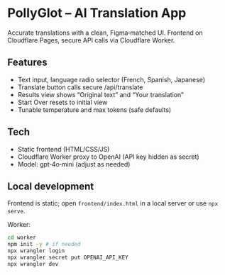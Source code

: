 # PollyGlot – AI Translation App

Accurate translations with a clean, Figma‑matched UI. Frontend on Cloudflare Pages, secure API calls via Cloudflare Worker.

## Features
- Text input, language radio selector (French, Spanish, Japanese)
- Translate button calls secure /api/translate
- Results view shows “Original text” and “Your translation”
- Start Over resets to initial view
- Tunable temperature and max tokens (safe defaults)

## Tech
- Static frontend (HTML/CSS/JS)
- Cloudflare Worker proxy to OpenAI (API key hidden as secret)
- Model: gpt‑4o‑mini (adjust as needed)

## Local development
Frontend is static; open `frontend/index.html` in a local server or use `npx serve`.

Worker:
```bash
cd worker
npm init -y # if needed
npx wrangler login
npx wrangler secret put OPENAI_API_KEY
npx wrangler dev
